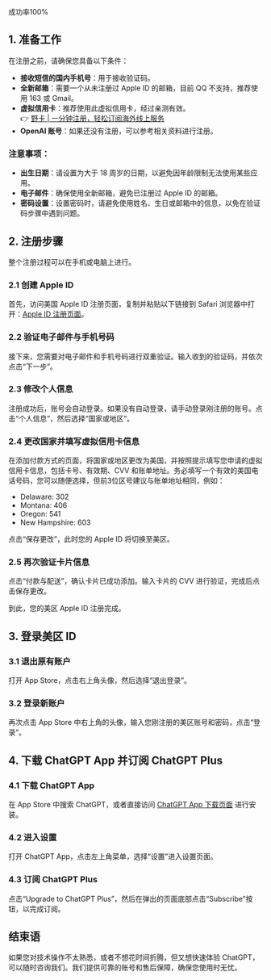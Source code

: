 成功率100%

## 1. 准备工作

在注册之前，请确保您具备以下条件：

- **接收短信的国内手机号**：用于接收验证码。
- **全新邮箱**：需要一个从未注册过 Apple ID 的邮箱，目前 QQ 不支持，推荐使用 163 或 Gmail。
- **虚拟信用卡**：推荐使用此虚拟信用卡，经过亲测有效。  
  👉 [野卡 | 一分钟注册，轻松订阅海外线上服务](https://bit.ly/bewildcard)
- **OpenAI 账号**：如果还没有注册，可以参考相关资料进行注册。

### 注意事项：

- **出生日期**：请设置为大于 18 周岁的日期，以避免因年龄限制无法使用某些应用。
- **电子邮件**：确保使用全新邮箱，避免已注册过 Apple ID 的邮箱。
- **密码设置**：设置密码时，请避免使用姓名、生日或邮箱中的信息，以免在验证码步骤中遇到问题。

## 2. 注册步骤

整个注册过程可以在手机或电脑上进行。

### 2.1 创建 Apple ID

首先，访问美国 Apple ID 注册页面，复制并粘贴以下链接到 Safari 浏览器中打开：[Apple ID 注册页面](https://appleid.apple.com/account)。

### 2.2 验证电子邮件与手机号码

接下来，您需要对电子邮件和手机号码进行双重验证。输入收到的验证码，并依次点击“下一步”。

### 2.3 修改个人信息

注册成功后，账号会自动登录。如果没有自动登录，请手动登录刚注册的账号。点击“个人信息”，然后选择“国家或地区”。

### 2.4 更改国家并填写虚拟信用卡信息

在添加付款方式的页面，将国家或地区更改为美国，并按照提示填写您申请的虚拟信用卡信息，包括卡号、有效期、CVV 和账单地址。务必填写一个有效的美国电话号码，您可以随便选择，但前3位区号建议与账单地址相同，例如：

- Delaware: 302
- Montana: 406
- Oregon: 541
- New Hampshire: 603

点击“保存更改”，此时您的 Apple ID 将切换至美区。

### 2.5 再次验证卡片信息

点击“付款与配送”，确认卡片已成功添加。输入卡片的 CVV 进行验证，完成后点击保存更改。

到此，您的美区 Apple ID 注册完成。

## 3. 登录美区 ID

### 3.1 退出原有账户

打开 App Store，点击右上角头像，然后选择“退出登录”。

### 3.2 登录新账户

再次点击 App Store 中右上角的头像，输入您刚注册的美区账号和密码，点击“登录”。

## 4. 下载 ChatGPT App 并订阅 ChatGPT Plus

### 4.1 下载 ChatGPT App

在 App Store 中搜索 ChatGPT，或者直接访问 [ChatGPT App 下载页面](https://apps.apple.com/us/app/chatgpt/id6448311069) 进行安装。

### 4.2 进入设置

打开 ChatGPT App，点击左上角菜单，选择“设置”进入设置页面。

### 4.3 订阅 ChatGPT Plus

点击“Upgrade to ChatGPT Plus”，然后在弹出的页面底部点击“Subscribe”按钮，以完成订阅。

## 结束语

如果您对技术操作不太熟悉，或者不想花时间折腾，但又想快速体验 ChatGPT，可以随时咨询我们。我们提供可靠的账号和售后保障，确保您使用时无忧。